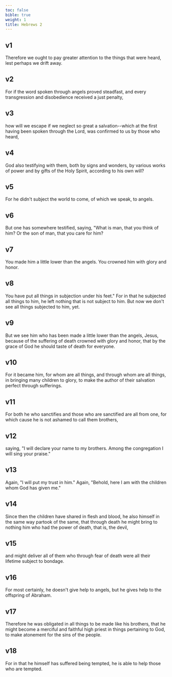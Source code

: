 ```yaml
---
toc: false
bible: true
weight: 1
title: Hebrews 2
---
```




## v1 
Therefore we ought to pay greater attention to the things that were heard, lest perhaps we drift away. 

## v2 
For if the word spoken through angels proved steadfast, and every transgression and disobedience received a just penalty, 

## v3 
how will we escape if we neglect so great a salvation--which at the first having been spoken through the Lord, was confirmed to us by those who heard, 

## v4 
God also testifying with them, both by signs and wonders, by various works of power and by gifts of the Holy Spirit, according to his own will? 

## v5 
For he didn't subject the world to come, of which we speak, to angels. 

## v6 
But one has somewhere testified, saying, "What is man, that you think of him? Or the son of man, that you care for him? 

## v7 
You made him a little lower than the angels. You crowned him with glory and honor. 

## v8 
You have put all things in subjection under his feet." For in that he subjected all things to him, he left nothing that is not subject to him. But now we don't see all things subjected to him, yet. 

## v9 
But we see him who has been made a little lower than the angels, Jesus, because of the suffering of death crowned with glory and honor, that by the grace of God he should taste of death for everyone. 

## v10 
For it became him, for whom are all things, and through whom are all things, in bringing many children to glory, to make the author of their salvation perfect through sufferings. 

## v11 
For both he who sanctifies and those who are sanctified are all from one, for which cause he is not ashamed to call them brothers, 

## v12 
saying, "I will declare your name to my brothers. Among the congregation I will sing your praise." 

## v13 
Again, "I will put my trust in him." Again, "Behold, here I am with the children whom God has given me." 

## v14 
Since then the children have shared in flesh and blood, he also himself in the same way partook of the same, that through death he might bring to nothing him who had the power of death, that is, the devil, 

## v15 
and might deliver all of them who through fear of death were all their lifetime subject to bondage. 

## v16 
For most certainly, he doesn't give help to angels, but he gives help to the offspring of Abraham. 

## v17 
Therefore he was obligated in all things to be made like his brothers, that he might become a merciful and faithful high priest in things pertaining to God, to make atonement for the sins of the people. 

## v18 
For in that he himself has suffered being tempted, he is able to help those who are tempted.
